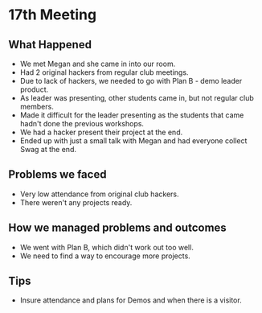 # 17th Meeting

## What Happened

- We met Megan and she came in into our room.
- Had 2 original hackers from regular club meetings.
- Due to lack of hackers, we needed to go with Plan B - demo leader product.
- As leader was presenting, other students came in, but not regular club
  members.
- Made it difficult for the leader presenting as the students that came hadn't
  done the previous workshops.
- We had a hacker present their project at the end.
- Ended up with just a small talk with Megan and had everyone collect Swag at
  the end.

## Problems we faced

- Very low attendance from original club hackers.
- There weren't any projects ready.

## How we managed problems and outcomes

- We went with Plan B, which didn't work out too well.
- We need to find a way to encourage more projects.

## Tips

- Insure attendance and plans for Demos and when there is a visitor.
